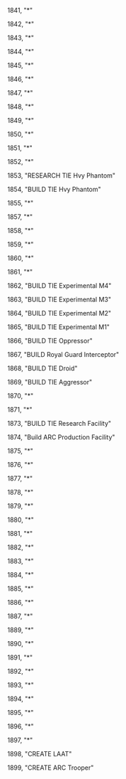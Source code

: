 ﻿1841, "*"

1842, "*"

1843, "*"

1844, "*"

1845, "*"

1846, "*"

1847, "*"

1848, "*"

1849, "*"

1850, "*"

1851, "*"

1852, "*"

1853, "RESEARCH TIE Hvy Phantom"

1854, "BUILD TIE Hvy Phantom"

1855, "*"

1857, "*"

1858, "*"

1859, "*"

1860, "*"

1861, "*"

1862, "BUILD TIE Experimental M4"

1863, "BUILD TIE Experimental M3"

1864, "BUILD TIE Experimental M2"

1865, "BUILD TIE Experimental M1"

1866, "BUILD TIE Oppressor"

1867, "BUILD Royal Guard Interceptor"

1868, "BUILD TIE Droid"

1869, "BUILD TIE Aggressor"

1870, "*"

1871, "*"

1873, "BUILD TIE Research Facility"

1874, "Build ARC Production Facility"

1875, "*"

1876, "*"

1877, "*"

1878, "*"

1879, "*"

1880, "*"

1881, "*"

1882, "*"

1883, "*"

1884, "*"

1885, "*"

1886, "*"

1887, "*"

1889, "*"

1890, "*"

1891, "*"

1892, "*"

1893, "*"

1894, "*"

1895, "*"

1896, "*"

1897, "*"

1898, "CREATE LAAT"

1899, "CREATE ARC Trooper"

